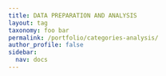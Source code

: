 ```yaml
---
title: DATA PREPARATION AND ANALYSIS
layout: tag
taxonomy: foo bar
permalink: /portfolio/categories-analysis/
author_profile: false
sidebar: 
  nav: docs
---
```

